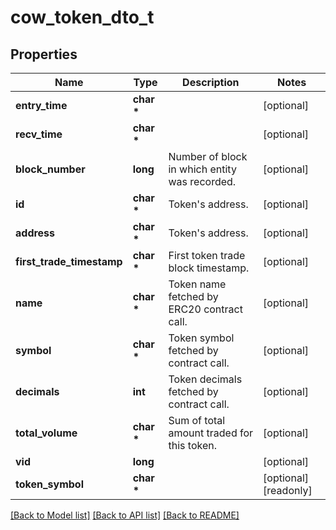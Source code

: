 # cow_token_dto_t

## Properties
Name | Type | Description | Notes
------------ | ------------- | ------------- | -------------
**entry_time** | **char \*** |  | [optional] 
**recv_time** | **char \*** |  | [optional] 
**block_number** | **long** | Number of block in which entity was recorded. | [optional] 
**id** | **char \*** | Token&#39;s address. | [optional] 
**address** | **char \*** | Token&#39;s address. | [optional] 
**first_trade_timestamp** | **char \*** | First token trade block timestamp. | [optional] 
**name** | **char \*** | Token name fetched by ERC20 contract call. | [optional] 
**symbol** | **char \*** | Token symbol fetched by contract call. | [optional] 
**decimals** | **int** | Token decimals fetched by contract call. | [optional] 
**total_volume** | **char \*** | Sum of total amount traded for this token. | [optional] 
**vid** | **long** |  | [optional] 
**token_symbol** | **char \*** |  | [optional] [readonly] 

[[Back to Model list]](../README.md#documentation-for-models) [[Back to API list]](../README.md#documentation-for-api-endpoints) [[Back to README]](../README.md)


